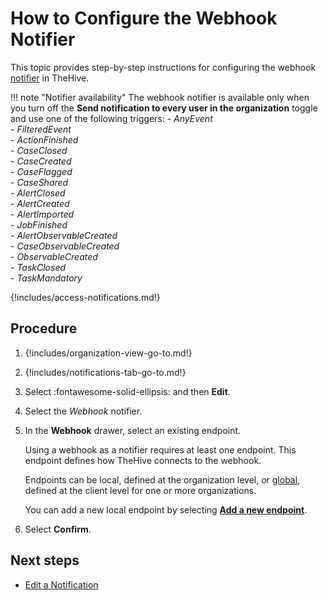 # How to Configure the Webhook Notifier

This topic provides step-by-step instructions for configuring the webhook [notifier](../about-notifications.md#notifiers) in TheHive.

!!! note "Notifier availability"
    The webhook notifier is available only when you turn off the **Send notification to every user in the organization** toggle and use one of the following triggers:
    - *AnyEvent*  
    - *FilteredEvent*  
    - *ActionFinished*  
    - *CaseClosed*  
    - *CaseCreated*  
    - *CaseFlagged*  
    - *CaseShared*  
    - *AlertClosed*  
    - *AlertCreated*  
    - *AlertImported*  
    - *JobFinished*  
    - *AlertObservableCreated*  
    - *CaseObservableCreated*  
    - *ObservableCreated*  
    - *TaskClosed*  
    - *TaskMandatory*

{!includes/access-notifications.md!}

## Procedure

1. {!includes/organization-view-go-to.md!}

2. {!includes/notifications-tab-go-to.md!}

3. Select :fontawesome-solid-ellipsis: and then **Edit**.

4. Select the *Webhook* notifier.

5. In the **Webhook** drawer, select an existing endpoint.

    Using a webhook as a notifier requires at least one endpoint. This endpoint defines how TheHive connects to the webhook.

    Endpoints can be local, defined at the organization level, or [global](../../../../../administration/add-a-global-endpoint.md), defined at the client level for one or more organizations.

    You can add a new local endpoint by selecting [**Add a new endpoint**](../../manage-endpoints/add-webhook-endpoint.md).

6. Select **Confirm**.

## Next steps

* [Edit a Notification](../edit-a-notification.md)